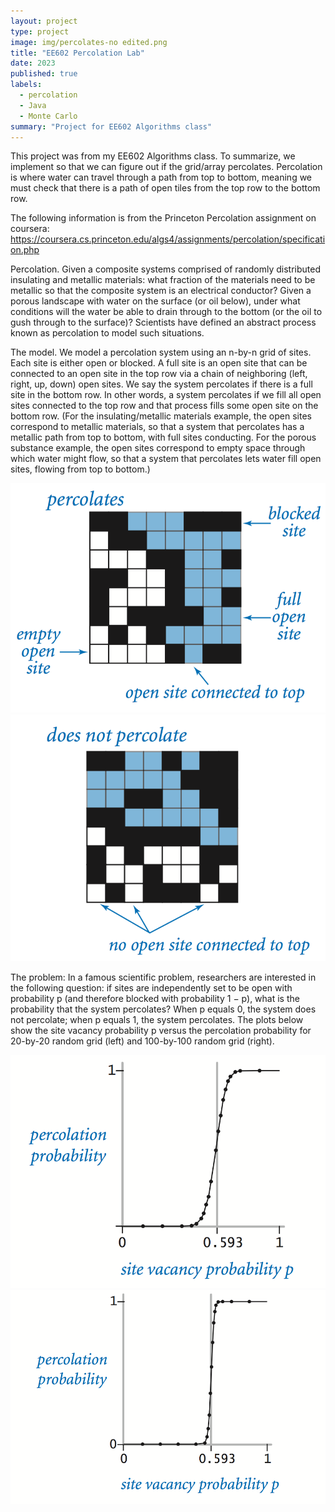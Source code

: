 ```yaml
---
layout: project
type: project
image: img/percolates-no edited.png
title: "EE602 Percolation Lab"
date: 2023
published: true
labels:
  - percolation
  - Java
  - Monte Carlo
summary: "Project for EE602 Algorithms class"
---
```

This project was from my EE602 Algorithms class. To summarize, we implement so that we can figure out if the grid/array percolates. Percolation is where water can travel through a path from top to bottom, meaning we must check that there is a path of open tiles from the top row to the bottom row.

The following information is from the Princeton Percolation assignment on coursera: https://coursera.cs.princeton.edu/algs4/assignments/percolation/specification.php

Percolation. Given a composite systems comprised of randomly distributed insulating and metallic materials: what fraction of the materials need to be metallic so that the composite system is an electrical conductor? Given a porous landscape with water on the surface (or oil below), under what conditions will the water be able to drain through to the bottom (or the oil to gush through to the surface)? Scientists have defined an abstract process known as percolation to model such situations.

The model. We model a percolation system using an n-by-n grid of sites. Each site is either open or blocked. A full site is an open site that can be connected to an open site in the top row via a chain of neighboring (left, right, up, down) open sites. We say the system percolates if there is a full site in the bottom row. In other words, a system percolates if we fill all open sites connected to the top row and that process fills some open site on the bottom row. (For the insulating/metallic materials example, the open sites correspond to metallic materials, so that a system that percolates has a metallic path from top to bottom, with full sites conducting. For the porous substance example, the open sites correspond to empty space through which water might flow, so that a system that percolates lets water fill open sites, flowing from top to bottom.)

<img class="img-fluid" src="../img/percolates-yes.png"> <img class="img-fluid" src="../img/percolates-no.png">

The problem: In a famous scientific problem, researchers are interested in the following question: if sites are independently set to be open with probability p (and therefore blocked with probability 1 − p), what is the probability that the system percolates? When p equals 0, the system does not percolate; when p equals 1, the system percolates. The plots below show the site vacancy probability p versus the percolation probability for 20-by-20 random grid (left) and 100-by-100 random grid (right).

<img class="img-fluid" src="../img/percolation-threshold20.png">  <img class="img-fluid" src="../img/percolation-threshold100.png">

